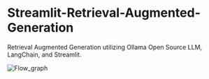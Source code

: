 # Streamlit-Retrieval-Augmented-Generation
Retrieval Augmented Generation utilizing Ollama Open Source LLM, LangChain, and Streamlit.

![Flow_graph](https://github.com/user-attachments/assets/16855814-fc8e-4fe9-9e0d-108eee26d340)
